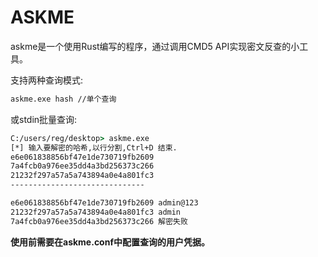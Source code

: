 # ASKME
askme是一个使用Rust编写的程序，通过调用CMD5 API实现密文反查的小工具。

支持两种查询模式:
```bash
askme.exe hash //单个查询
```
或stdin批量查询:
```cmd
C:/users/reg/desktop> askme.exe
[*] 输入要解密的哈希,以行分割,Ctrl+D 结束.
e6e061838856bf47e1de730719fb2609
7a4fcb0a976ee35dd4a3bd256373c266
21232f297a57a5a743894a0e4a801fc3
------------------------------

e6e061838856bf47e1de730719fb2609 admin@123
21232f297a57a5a743894a0e4a801fc3 admin
7a4fcb0a976ee35dd4a3bd256373c266 解密失败
```

**使用前需要在askme.conf中配置查询的用户凭据。**